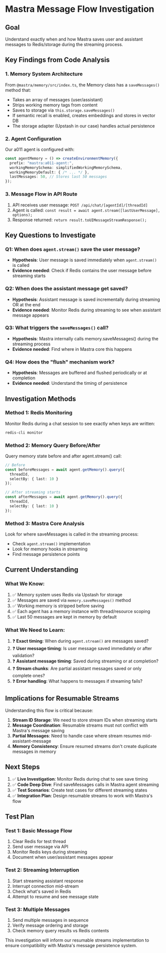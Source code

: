 # Mastra Message Flow Investigation

## Goal
Understand exactly when and how Mastra saves user and assistant messages to Redis/storage during the streaming process.

## Key Findings from Code Analysis

### 1. Memory System Architecture
From `@mastra/memory/src/index.ts`, the Memory class has a `saveMessages()` method that:
- Takes an array of messages (user/assistant)
- Strips working memory tags from content
- Saves to storage via `this.storage.saveMessages()`
- If semantic recall is enabled, creates embeddings and stores in vector DB
- The storage adapter (Upstash in our case) handles actual persistence

### 2. Agent Configuration
Our a011 agent is configured with:
```typescript
const agentMemory = () => createEnvironmentMemory({
  prefix: "mastra:a011-agent:",
  workingMemorySchema: simplifiedWorkingMemorySchema,
  workingMemoryDefault: { /* ... */ },
  lastMessages: 50, // Stores last 50 messages
});
```

### 3. Message Flow in API Route
1. API receives user message: `POST /api/chat/[agentId]/[threadId]`
2. Agent is called: `const result = await agent.stream([lastUserMessage], options);`
3. Response returned: `return result.toUIMessageStreamResponse();`

## Key Questions to Investigate

### Q1: When does `agent.stream()` save the user message?
- **Hypothesis**: User message is saved immediately when `agent.stream()` is called
- **Evidence needed**: Check if Redis contains the user message before streaming starts

### Q2: When does the assistant message get saved?
- **Hypothesis**: Assistant message is saved incrementally during streaming OR at the end
- **Evidence needed**: Monitor Redis during streaming to see when assistant message appears

### Q3: What triggers the `saveMessages()` call?
- **Hypothesis**: Mastra internally calls memory.saveMessages() during the streaming process
- **Evidence needed**: Find where in Mastra core this happens

### Q4: How does the "flush" mechanism work?
- **Hypothesis**: Messages are buffered and flushed periodically or at completion
- **Evidence needed**: Understand the timing of persistence

## Investigation Methods

### Method 1: Redis Monitoring
Monitor Redis during a chat session to see exactly when keys are written:
```bash
redis-cli monitor
```

### Method 2: Memory Query Before/After
Query memory state before and after agent.stream() call:
```typescript
// Before
const beforeMessages = await agent.getMemory().query({
  threadId,
  selectBy: { last: 10 }
});

// After streaming starts
const afterMessages = await agent.getMemory().query({
  threadId, 
  selectBy: { last: 10 }
});
```

### Method 3: Mastra Core Analysis
Look for where saveMessages is called in the streaming process:
- Check `agent.stream()` implementation
- Look for memory hooks in streaming
- Find message persistence points

## Current Understanding

### What We Know:
1. ✅ Memory system uses Redis via Upstash for storage
2. ✅ Messages are saved via `memory.saveMessages()` method
3. ✅ Working memory is stripped before saving
4. ✅ Each agent has a memory instance with thread/resource scoping
5. ✅ Last 50 messages are kept in memory by default

### What We Need to Learn:
1. ❓ **Exact timing**: When during `agent.stream()` are messages saved?
2. ❓ **User message timing**: Is user message saved immediately or after validation?
3. ❓ **Assistant message timing**: Saved during streaming or at completion?
4. ❓ **Stream chunks**: Are partial assistant messages saved or only complete ones?
5. ❓ **Error handling**: What happens to messages if streaming fails?

## Implications for Resumable Streams

Understanding this flow is critical because:

1. **Stream ID Storage**: We need to store stream IDs when streaming starts
2. **Message Coordination**: Resumable streams must not conflict with Mastra's message saving
3. **Partial Messages**: Need to handle case where stream resumes mid-assistant-message
4. **Memory Consistency**: Ensure resumed streams don't create duplicate messages in memory

## Next Steps

1. ✅ **Live Investigation**: Monitor Redis during chat to see save timing
2. ✅ **Code Deep Dive**: Find saveMessages calls in Mastra agent streaming
3. ✅ **Test Scenarios**: Create test cases for different streaming states
4. ✅ **Integration Plan**: Design resumable streams to work with Mastra's flow

## Test Plan

### Test 1: Basic Message Flow
1. Clear Redis for test thread
2. Send user message via API
3. Monitor Redis keys during streaming
4. Document when user/assistant messages appear

### Test 2: Streaming Interruption
1. Start streaming assistant response
2. Interrupt connection mid-stream
3. Check what's saved in Redis
4. Attempt to resume and see message state

### Test 3: Multiple Messages
1. Send multiple messages in sequence
2. Verify message ordering and storage
3. Check memory query results vs Redis contents

This investigation will inform our resumable streams implementation to ensure compatibility with Mastra's message persistence system.
